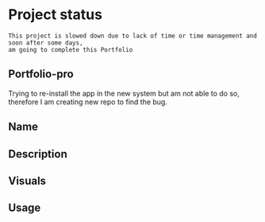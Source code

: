 # Project status
    This project is slowed down due to lack of time or time management and soon after some days,
    am going to complete this Portfolio

## Portfolio-pro
Trying to re-install the app in the new system but am not able to do so, therefore I am creating new repo to find the bug.

## Name

## Description

## Visuals

## Usage

##

##

##

##

##

##
